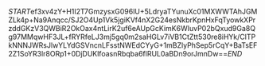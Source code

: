 $START$ef3xv4zY+H1I2T7GmzysxG096lU+5LdryaTYunuXc01MXWWTAhJGMZLk4p+Na9Anqcc/SJ2O4Up1Vk5jgiKVf4nX2G24esNkbrKpnHxFqTyowkXPrzddGKzV3QWBiR2OkOax4ntLirK2uf6eAUpGcKimK6WIuvP02bQxud9Ga8Qg97MMqwHF3JL+fRYRfeLJ3mj5gq0m2saHGLv7iVB1CtZtt530re8iHYk/ClTPkNNNJWRsJlwYLYdGSVncnLFsstNWEdCYyG+1mBZlyPhSep5rCqY+BaTsEF2Z1SoYR3lr8ORp1+0DjDUKlfoasnRbqba6flRUL0aBDn9orJmnDw==$END$